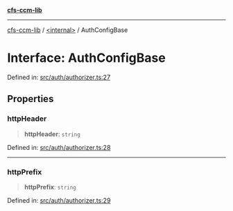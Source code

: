 [**cfs-ccm-lib**](../../README.md)

***

[cfs-ccm-lib](../../README.md) / [\<internal\>](../README.md) / AuthConfigBase

# Interface: AuthConfigBase

Defined in: [src/auth/authorizer.ts:27](#)

## Properties

### httpHeader

> **httpHeader**: `string`

Defined in: [src/auth/authorizer.ts:28](#)

***

### httpPrefix

> **httpPrefix**: `string`

Defined in: [src/auth/authorizer.ts:29](#)
